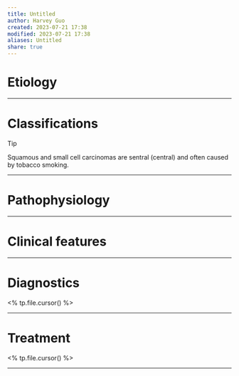 ```yaml
---
title: Untitled
author: Harvey Guo
created: 2023-07-21 17:38
modified: 2023-07-21 17:38
aliases: Untitled
share: true
---
```

# Etiology


---
# Classifications
>[!tip] 
>Squamous and small cell carcinomas are sentral (central) and often caused by tobacco smoking.

---
# Pathophysiology


---
# Clinical features


---
# Diagnostics
<% tp.file.cursor() %>

---
# Treatment
<% tp.file.cursor() %>

---
